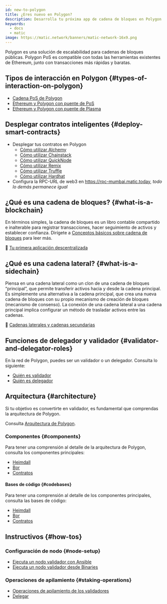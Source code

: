 ```yaml
---
id: new-to-polygon
title: ¿Eres nuevo en Polygon?
description: Desarrolla tu próxima app de cadena de bloques en Polygon.
keywords:
  - docs
  - matic
image: https://matic.network/banners/matic-network-16x9.png
---
```

Polygon es una solución de escalabilidad para cadenas de bloques públicas. Polygon PoS es compatible con todas las herramientas existentes de Ethereum, junto con transacciones más rápidas y baratas.

## Tipos de interacción en Polygon {#types-of-interaction-on-polygon}

* [Cadena PoS de Polygon](/docs/develop/getting-started)
* [Ethereum y Polygon con puente de PoS](https://docs.polygon.technology/docs/develop/ethereum-polygon/pos/getting-started)
* [Ethereum y Polygon con puente de Plasma](https://docs.polygon.technology/docs/develop/ethereum-polygon/plasma/getting-started)

## Desplegar contratos inteligentes {#deploy-smart-contracts}

<!-- ### Are you an Experience Blockchain Developer? -->

* Desplegar tus contratos en Polygon
    - [Cómo utilizar Alchemy](/docs/develop/alchemy)
    - [Cómo utilizar Chainstack](/docs/develop/chainstack)
    - [Cómo utilizar QuickNode](/docs/develop/quicknode)
    - [Cómo utilizar Remix](/docs/develop/remix)
    - [Cómo utilizar Truffle](/docs/develop/truffle)
    - [Cómo utilizar Hardhat](/docs/develop/hardhat)
* Configura la RPC-URL de web3 en https://rpc-mumbai.matic.today, *todo lo demás permanece igual*

## ¿Qué es una cadena de bloques? {#what-is-a-blockchain}
En términos simples, la cadena de bloques es un libro contable compartido e inalterable para registrar transacciones, hacer seguimiento de activos y establecer confianza. Dirígete a [Conceptos básicos sobre cadena de bloques](blockchain-basics/basics-blockchain.md) para leer más.

:movie_camera: [Tu primera aplicación descentralizada](https://www.youtube.com/watch?v=rzvk2kdjr2I)

## ¿Qué es una cadena lateral? {#what-is-a-sidechain}
Piensa en una cadena lateral como un clon de una cadena de bloques “principal”, que permite transferir activos hacia y desde la cadena principal. Es simplemente una alternativa a la cadena principal, que crea una nueva cadena de bloques con su propio mecanismo de creación de bloques (mecanismo de consenso). La conexión de una cadena lateral a una cadena principal implica configurar un método de trasladar activos entre las cadenas.

:page_facing_up: [Cadenas laterales y cadenas secundarias](https://hackernoon.com/what-are-sidechains-and-childchains-7202cc9e5994)

## Funciones de delegador y validador {#validator-and-delegator-roles}

En la red de Polygon, puedes ser un validador o un delegador. Consulta lo siguiente:

* [Quién es validador](/docs/maintain/polygon-basics/who-is-validator)
* [Quién es delegador](/docs/maintain/polygon-basics/who-is-delegator)

## Arquitectura {#architecture}

Si tu objetivo es convertirte en validador, es fundamental que comprendas la arquitectura de Polygon.

Consulta [Arquitectura de Polygon](/docs/maintain/validator/architecture).

### Componentes {#components}

Para tener una comprensión al detalle de la arquitectura de Polygon, consulta los componentes principales:

* [Heimdall](/docs/pos/heimdall/overview)
* [Bor](/docs/pos/bor/overview)
* [Contratos](/docs/pos/contracts/stakingmanager)

#### Bases de código {#codebases}

Para tener una comprensión al detalle de los componentes principales, consulta las bases de código:

* [Heimdall](https://github.com/maticnetwork/heimdall)
* [Bor](https://github.com/maticnetwork/bor)
* [Contratos](https://github.com/maticnetwork/contracts)

## Instructivos {#how-tos}

### Configuración de nodo {#node-setup}

* [Ejecuta un nodo validador con Ansible](/docs/maintain/validate/run-validator-ansible)
* [Ejecuta un nodo validador desde Binaries](/docs/maintain/validate/run-validator-binaries)

### Operaciones de apilamiento {#staking-operations}

* [Operaciones de apilamiento de los validadores](/docs/maintain/validate/validator-staking-operations)
* [Delegar](/docs/maintain/delegate/delegate)

